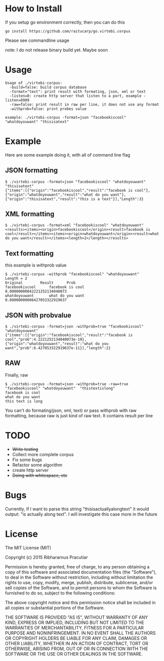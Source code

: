 # How to Install
If you setup go environment correctly, then you can do this
```
go install https://github.com/raitucarp/go.virtebi.corpus 
```
Please see commandline usage

note: I do not release binary build yet. Maybe soon

# Usage
```
Usage of ./virtebi-corpus:
  -build=false: build corpus database
  -format="text": print result with formating, json, xml or text
  -listen=0: create http server that listen to a port, example -listen=8989
  -raw=false: print result in raw per line, it does not use any format
  -withprob=false: print probes value
  
example: ./virtebi-corpus -format=json "facebookiscool" "whatdoyouwant" "thisisatext"

```

# Example
Here are some example doing it, with all of command line flag

## JSON formatting
```
$ ./virtebi-corpus -format=json "facebookiscool" "whatdoyouwant" "thisisatext"
{"items":[{"origin":"facebookiscool","result":"facebook is cool"},{"origin":"whatdoyouwant","result":"what do you want"},{"origin":"thisisatext","result":"this is a text"}],"Length":3}
```

## XML formatting
```
$ ./virtebi-corpus -format=xml "facebookiscool" "whatdoyouwant"
<results><items><origin>facebookiscool</origin><result>facebook is cool</result></items><items><origin>whatdoyouwant</origin><result>what do you want</result></items><length>2</length></results>
```

## Text formatting
this example is withprob value 
```
$ ./virtebi-corpus -withprob "facebookiscool" "whatdoyouwant" 
Length = 2
Original		Result		Prob
facebookiscool		facebook is cool		0.00000000042221252134040073
whatdoyouwant		what do you want		0.00000000006427053322919637
```

## JSON with probvalue
```
$ ./virtebi-corpus -format=json -withprob=true "facebookiscool" "whatdoyouwant"
{"items":[{"origin":"facebookiscool","result":"facebook is cool","prob":4.2221252134040073e-10},{"origin":"whatdoyouwant","result":"what do you want","prob":6.427053322919637e-11}],"length":2}
```

## RAW
Finally, raw
```
$ ./virtebi-corpus -format=json -withprob=true -raw=true "facebookiscool" "whatdoyouwant"  "thistextislong"
facebook is cool
what do you want
this text is long
```

You can't do formating(json, xml, text) or pass withprob with raw formatting, because raw is just kind of raw text. It contains result per line

# TODO
- ~~Write testing~~
- Collect more complete corpus
- Fix some bugs
- Refactor some algorithm
- create http server
- ~~Doing with whitespace, etc~~

# Bugs
Currently, If I want to parse this string "thisisactuallyalongtext" it would output: "is actually along text".
I will investigate this case more in the future

# License
The MIT License (MIT)

Copyright (c) 2015 Ribhararnus Pracutiar

Permission is hereby granted, free of charge, to any person obtaining a copy
of this software and associated documentation files (the "Software"), to deal
in the Software without restriction, including without limitation the rights
to use, copy, modify, merge, publish, distribute, sublicense, and/or sell
copies of the Software, and to permit persons to whom the Software is
furnished to do so, subject to the following conditions:

The above copyright notice and this permission notice shall be included in all
copies or substantial portions of the Software.

THE SOFTWARE IS PROVIDED "AS IS", WITHOUT WARRANTY OF ANY KIND, EXPRESS OR
IMPLIED, INCLUDING BUT NOT LIMITED TO THE WARRANTIES OF MERCHANTABILITY,
FITNESS FOR A PARTICULAR PURPOSE AND NONINFRINGEMENT. IN NO EVENT SHALL THE
AUTHORS OR COPYRIGHT HOLDERS BE LIABLE FOR ANY CLAIM, DAMAGES OR OTHER
LIABILITY, WHETHER IN AN ACTION OF CONTRACT, TORT OR OTHERWISE, ARISING FROM,
OUT OF OR IN CONNECTION WITH THE SOFTWARE OR THE USE OR OTHER DEALINGS IN THE
SOFTWARE.
